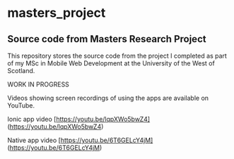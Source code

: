 # masters_project

## Source code from Masters Research Project

This repository stores the source code from the project I completed as part of my MSc in Mobile Web Development at the University of the West of Scotland.

WORK IN PROGRESS

Videos showing screen recordings of using the apps are available on YouTube.

Ionic app video
[https://youtu.be/lqpXWo5bwZ4] (https://youtu.be/lqpXWo5bwZ4)

Native app video
[https://youtu.be/6T6GELcY4jM] (https://youtu.be/6T6GELcY4jM)
